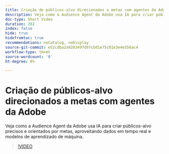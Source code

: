 ```yaml
---
title: Criação de públicos-alvo direcionados a metas com agentes da Adobe
description: Veja como a Audience Agent da Adobe usa IA para criar públicos-alvo precisos e orientados por metas, aproveitando dados em tempo real e modelos de aprendizado de máquina.
doc-type: Short Video
duration: 282
index: false
hide: true
hidefromtoc: true
recommendations: noCatalog, noDisplay
source-git-commit: e52cdba2a9203497d97cbd1e75c81e3e4e556ac4
workflow-type: tm+mt
source-wordcount: '0'
ht-degree: 0%

---
```



# Criação de públicos-alvo direcionados a metas com agentes da Adobe

Veja como a Audience Agent da Adobe usa IA para criar públicos-alvo precisos e orientados por metas, aproveitando dados em tempo real e modelos de aprendizado de máquina.

<!-- 62_S653_3442539_281_goaldriven-audience-creation-with-adobe-agents -->
>[!VIDEO](https://video.tv.adobe.com/v/3458193/?learn=on&enablevpops=true)
